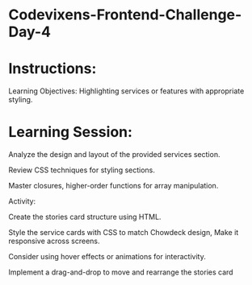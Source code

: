 # Codevixens-Frontend-Challenge-Day-4
# Instructions:
Learning Objectives: Highlighting services or features with appropriate styling.

# Learning Session:

Analyze the design and layout of the provided services section.

Review CSS techniques for styling sections.

Master closures, higher-order functions for array manipulation.

Activity:

Create the stories card structure using HTML.

Style the service cards with CSS to match Chowdeck design, Make it responsive across screens.

Consider using hover effects or animations for interactivity.

 Implement a drag-and-drop to move and rearrange the stories card